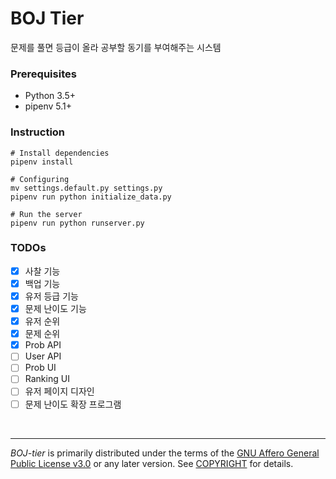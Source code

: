 BOJ Tier
========
문제를 풀면 등급이 올라 공부할 동기를 부여해주는 시스템

### Prerequisites
- Python 3.5+
- pipenv 5.1+

### Instruction
```
# Install dependencies
pipenv install

# Configuring
mv settings.default.py settings.py
pipenv run python initialize_data.py

# Run the server
pipenv run python runserver.py
```

### TODOs
- [x] 사찰 기능
- [x] 백업 기능
- [x] 유저 등급 기능
- [x] 문제 난이도 기능
- [x] 유저 순위
- [x] 문제 순위
- [x] Prob API
- [ ] User API
- [ ] Prob UI
- [ ] Ranking UI
- [ ] 유저 페이지 디자인
- [ ] 문제 난이도 확장 프로그램

<br>

--------

*BOJ-tier* is primarily distributed under the terms of the [GNU Affero General
Public License v3.0] or any later version. See [COPYRIGHT] for details.

[GNU Affero General Public License v3.0]: LICENSE
[COPYRIGHT]: COPYRIGHT
